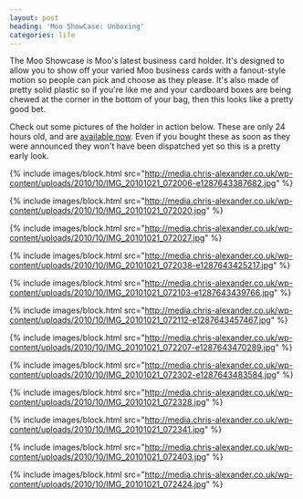 ```yaml
---
layout: post
heading: 'Moo ShowCase: Unboxing'
categories: life
---
```


The Moo Showcase is Moo's latest business card holder. It's designed to allow you to show off your varied Moo business cards with a fanout-style motion so people can pick and choose as they please. It's also made of pretty solid plastic so if you're like me and your cardboard boxes are being chewed at the corner in the bottom of your bag, then this looks like a pretty good bet.

Check out some pictures of the holder in action below. These are only 24 hours old, and are [available now](http://uk.moo.com/accessories/showcase-business-card-holder.html). Even if you bought these as soon as they were announced they won't have been dispatched yet so this is a pretty early look.

 

{% include images/block.html src="http://media.chris-alexander.co.uk/wp-content/uploads/2010/10/IMG_20101021_072006-e1287643387682.jpg" %}

{% include images/block.html src="http://media.chris-alexander.co.uk/wp-content/uploads/2010/10/IMG_20101021_072020.jpg" %}

{% include images/block.html src="http://media.chris-alexander.co.uk/wp-content/uploads/2010/10/IMG_20101021_072027.jpg" %}

{% include images/block.html src="http://media.chris-alexander.co.uk/wp-content/uploads/2010/10/IMG_20101021_072038-e1287643425217.jpg" %}

{% include images/block.html src="http://media.chris-alexander.co.uk/wp-content/uploads/2010/10/IMG_20101021_072103-e1287643439766.jpg" %}

{% include images/block.html src="http://media.chris-alexander.co.uk/wp-content/uploads/2010/10/IMG_20101021_072112-e1287643457467.jpg" %}

{% include images/block.html src="http://media.chris-alexander.co.uk/wp-content/uploads/2010/10/IMG_20101021_072207-e1287643470289.jpg" %}

{% include images/block.html src="http://media.chris-alexander.co.uk/wp-content/uploads/2010/10/IMG_20101021_072302-e1287643483584.jpg" %}

{% include images/block.html src="http://media.chris-alexander.co.uk/wp-content/uploads/2010/10/IMG_20101021_072328.jpg" %}

{% include images/block.html src="http://media.chris-alexander.co.uk/wp-content/uploads/2010/10/IMG_20101021_072341.jpg" %}

{% include images/block.html src="http://media.chris-alexander.co.uk/wp-content/uploads/2010/10/IMG_20101021_072403.jpg" %}

{% include images/block.html src="http://media.chris-alexander.co.uk/wp-content/uploads/2010/10/IMG_20101021_072424.jpg" %}

